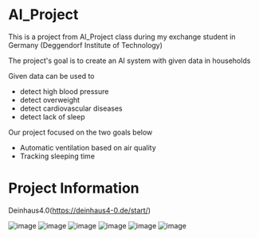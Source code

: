 # AI_Project
This is a project from AI_Project class during my exchange student in Germany (Deggendorf Institute of Technology)

The project's goal is to create an AI system with given data in households

Given data can be used to
  - detect high blood pressure
  - detect overweight
  - detect cardiovascular diseases
  - detect lack of sleep

Our project focused on the two goals below
  - Automatic ventilation based on air quality
  - Tracking sleeping time

# Project Information
Deinhaus4.0(https://deinhaus4-0.de/start/)
    
![image](https://github.com/kwakjoonhyung/AI_Project/assets/84233813/103f5fa3-218f-41af-b667-9f489823235a)
![image](https://github.com/kwakjoonhyung/AI_Project/assets/84233813/f62f23d8-edd4-4ff8-8cde-147bfe7686d6)
![image](https://github.com/kwakjoonhyung/AI_Project/assets/84233813/c6e2fb40-b893-45d9-8e25-9e2e82e45f96)
![image](https://github.com/kwakjoonhyung/AI_Project/assets/84233813/8bd62b05-e804-4828-972f-494982ff201d)
![image](https://github.com/kwakjoonhyung/AI_Project/assets/84233813/d2e3f946-2a6e-47ce-a479-39152649cd93)
![image](https://github.com/kwakjoonhyung/AI_Project/assets/84233813/bc7fd5a4-270e-49ab-8c73-f7181732c884)
